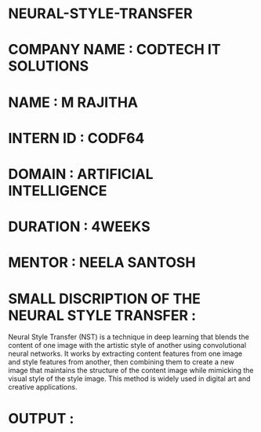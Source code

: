 # NEURAL-STYLE-TRANSFER

# COMPANY NAME : CODTECH IT SOLUTIONS

# NAME : M RAJITHA

# INTERN ID : CODF64

# DOMAIN : ARTIFICIAL INTELLIGENCE

# DURATION : 4WEEKS

# MENTOR : NEELA SANTOSH

# SMALL DISCRIPTION OF THE NEURAL STYLE TRANSFER :

Neural Style Transfer (NST) is a technique in deep learning that blends the content of one image with the artistic style of another using convolutional neural networks. It works by extracting content features from one image and style features from another, then combining them to create a new image that maintains the structure of the content image while mimicking the visual style of the style image. This method is widely used in digital art and creative applications.

# OUTPUT :








